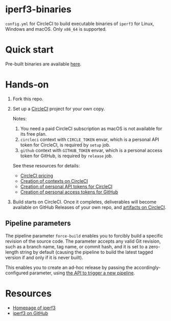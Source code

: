 # iperf3-binaries

`config.yml` for CircleCI to build executable binaries of `iperf3` for Linux, Windows and macOS. Only `x86_64` is supported.

# Quick start

Pre-built binaries are available [here](https://github.com/makotom/iperf3-binaries/releases).

# Hands-on

1. Fork this repo.

2. Set up a [CircleCI](https://circleci.com/) project for your own copy.

   Notes:

   1. You need a paid CircleCI subscription as macOS is not available for its free plan.
   2. `circleci` context with `CIRCLE_TOKEN` envar, which is a personal API token for CircleCI, is required by `setup` job.
   3. `github` context with `GITHUB_TOKEN` envar, which is a personal access token for GitHub, is required by `release` job.

   See these resources for details:

   - [CircleCI pricing](https://circleci.com/pricing/#comparison-table)
   - [Creation of contexts on CircleCI](https://circleci.com/docs/2.0/contexts/#creating-and-using-a-context)
   - [Creation of personal API tokens for CircleCI](https://circleci.com/docs/2.0/managing-api-tokens/#creating-a-personal-api-token)
   - [Creation of personal access tokens for GitHub](https://help.github.com/en/github/authenticating-to-github/creating-a-personal-access-token-for-the-command-line#creating-a-token)

3. Build starts on CircleCI. Once it completes, deliverables will become available on GitHub Releases of your own repo, and [artifacts on CircleCI](https://circleci.com/docs/2.0/artifacts/).

## Pipeline parameters

The pipeline parameter `force-build` enables you to forcibly build a specific revision of the source code.
The parameter accepts any valid Git revision, such as a branch name, tag name, or commit hash, and it is set to a zero-length string by default (causing the pipeline to build the latest tagged version if and only if it is never built).

This enables you to create an ad-hoc release by passing the accordingly-configured parameter, using [the API to trigger a new pipeline](https://circleci.com/docs/api/v2/#operation/triggerPipeline).

# Resources

- [Homepage of iperf3](https://software.es.net/iperf/)
- [iperf3 on GitHub](https://github.com/esnet/iperf)
